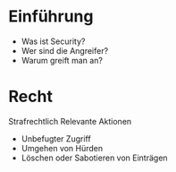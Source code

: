 # Einführung
- Was ist Security?
- Wer sind die Angreifer?
- Warum greift man an?


# Recht
Strafrechtlich Relevante Aktionen
- Unbefugter Zugriff
- Umgehen von Hürden
- Löschen oder Sabotieren von Einträgen

